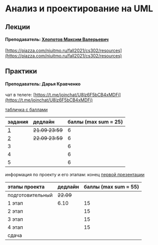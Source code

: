 # Анализ и проектирование на UML

## Лекции

#### Преподаватель: [Хлопотов Максим Валерьевич](https://isu.ifmo.ru/pls/apex/f?p=2143:3:103572934657565::NO::PID:115801)

[https://piazza.com/niuitmo.ru/fall2021/cs302/resources](https://piazza.com/niuitmo.ru/fall2021/cs302/resources)

## Практики

#### Преподаватель: Дарья Кравченко

чат в телеге: [https://t.me/joinchat/U8lz6F5bCB4xMDFi](https://t.me/joinchat/U8lz6F5bCB4xMDFi)

[табличка с баллами](https://docs.google.com/spreadsheets/d/12e_wplYJa-wGv8OjluRYK9mCFf141Uwa0_1dSeFq6Wc/edit#gid=1674328469)

| задания | дедлайн | баллы  \(max sum = 25\) |
| :--- | :--- | :--- |
| [1](https://piazza.com/class_profile/get_resource/kstyi592m2w3xx/kstyicp7h9w4c2) | ~~21.09 23:59~~ | 6 |
| [2](https://piazza.com/class_profile/get_resource/kstyi592m2w3xx/ktu9jggtqj4303) | ~~22.09 23:59~~ | 6 |
| 3 |  | 6 |
| 4 |  | 6 |
| 5 |  | 6 |

информация по проекту и его этапам: конец [первой презентации](https://piazza.com/class_profile/get_resource/kstyi592m2w3xx/kt45f5bvatb6he) 

| этапы проекта | дедлайн | баллы  \(max sum = 55\) |
| :--- | :--- | :--- |
| подготовительный | ~~22.09~~ |  |
| 1 этап | 6.10 | 15 |
| 2 этап |  | 15 |
| 3 этап |  | 15 |
| 4 этап |  | 15 |
| сдача |  |  |





